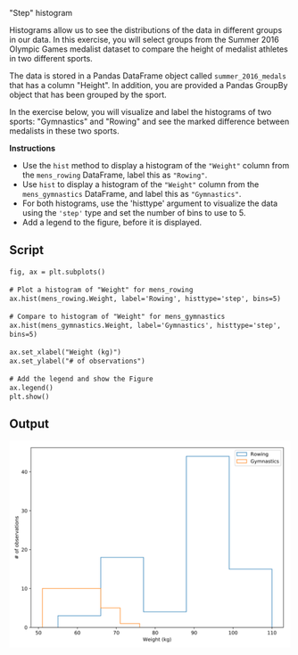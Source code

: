 "Step" histogram

Histograms allow us to see the distributions of the data in different groups in our data. In this exercise, you will select groups from the Summer 2016 Olympic Games medalist dataset to compare the height of medalist athletes in two different sports.

The data is stored in a Pandas DataFrame object called `summer_2016_medals` that has a column "Height". In addition, you are provided a Pandas GroupBy object that has been grouped by the sport.

In the exercise below, you will visualize and label the histograms of two sports: "Gymnastics" and "Rowing" and see the marked difference between medalists in these two sports.

**Instructions**

* Use the `hist` method to display a histogram of the `"Weight"` column from the `mens_rowing` DataFrame, label this as `"Rowing"`.
* Use `hist` to display a histogram of the `"Weight"` column from the `mens_gymnastics` DataFrame, and label this as `"Gymnastics"`.
* For both histograms, use the 'histtype' argument to visualize the data using the `'step'` type and set the number of bins to use to 5.
* Add a legend to the figure, before it is displayed.

## Script
```
fig, ax = plt.subplots()

# Plot a histogram of "Weight" for mens_rowing
ax.hist(mens_rowing.Weight, label='Rowing', histtype='step', bins=5)

# Compare to histogram of "Weight" for mens_gymnastics
ax.hist(mens_gymnastics.Weight, label='Gymnastics', histtype='step', bins=5)

ax.set_xlabel("Weight (kg)")
ax.set_ylabel("# of observations")

# Add the legend and show the Figure
ax.legend()
plt.show()
```

## Output
![img](index.svg)